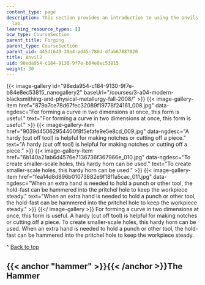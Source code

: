 ```yaml
---
content_type: page
description: This section provides an introduction to using the anvils in the blacksmithing
  lab.
learning_resource_types: []
ocw_type: CourseSection
parent_title: Forging
parent_type: CourseSection
parent_uid: 445d1649-30e4-ad45-780d-dfab67887820
title: Anvil2
uid: 98eda954-c184-9130-9f7e-b84e8ec53815
weight: 30
---
```

{{< image-gallery id="98eda954-c184-9130-9f7e-b84e8ec53815_nanogallery2" baseUrl="/courses/3-a04-modern-blacksmithing-and-physical-metallurgy-fall-2008/" >}}
{{< image-gallery-item href="879a7ce78d67fec32089f19778f24161_008.jpg" data-ngdesc="For forming a curve in two dimensions at once, this form is useful." text="For forming a curve in two dimensions at once, this form is useful." >}}
{{< image-gallery-item href="9039d45062954400f8f5efafe9e5e8cd_009.jpg" data-ngdesc="A hardy (cut off tool) is helpful for making notches or cutting off a piece." text="A hardy (cut off tool) is helpful for making notches or cutting off a piece." >}}
{{< image-gallery-item href="6b140a21ab6d4576e7136736f367966e_010.jpg" data-ngdesc="To create smaller-scale holes, this hardy horn can be used." text="To create smaller-scale holes, this hardy horn can be used." >}}
{{< image-gallery-item href="fea14d8d896b01073882e9f18f1a5cac_011.jpg" data-ngdesc="When an extra hand is needed to hold a punch or other tool, the hold-fast can be hammered into the pritchel hole to keep the workpiece steady." text="When an extra hand is needed to hold a punch or other tool, the hold-fast can be hammered into the pritchel hole to keep the workpiece steady." >}}
{{</ image-gallery >}}
For forming a curve in two dimensions at once, this form is useful. A hardy (cut off tool) is helpful for making notches or cutting off a piece. To create smaller-scale holes, this hardy horn can be used. When an extra hand is needed to hold a punch or other tool, the hold-fast can be hammered into the pritchel hole to keep the workpiece steady.

^ [Back to top](#top)

{{< anchor "hammer" >}}{{< /anchor >}}The Hammer
------------------------------------------------